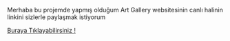 <p>Merhaba bu projemde yapmış olduğum Art Gallery websitesinin canlı halinin linkini sizlerle paylaşmak istiyorum</p>
<a href="https://artg-allery-c7a65b.netlify.app">Buraya Tıklayabilirsiniz !<a/>

